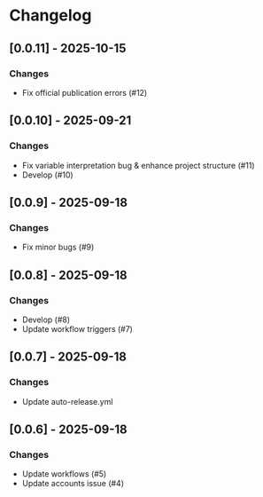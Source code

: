 # Changelog

## [0.0.11] - 2025-10-15

### Changes
- Fix official publication errors (#12)


## [0.0.10] - 2025-09-21

### Changes
- Fix variable interpretation bug & enhance project structure (#11)
- Develop (#10)


## [0.0.9] - 2025-09-18

### Changes
- Fix minor bugs (#9)


## [0.0.8] - 2025-09-18

### Changes
- Develop (#8)
- Update workflow triggers (#7)


## [0.0.7] - 2025-09-18

### Changes
- Update auto-release.yml


## [0.0.6] - 2025-09-18

### Changes
- Update workflows (#5)
- Update accounts issue (#4)


